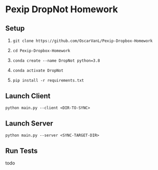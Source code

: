 # Pexip DropNot Homework

## Setup

1. `git clone https://github.com/OscarVanL/Pexip-Dropbox-Homework`

2. `cd Pexip-Dropbox-Homework`

3. `conda create --name DropNot python=3.8`

4. `conda activate DropNot`

5. `pip install -r requirements.txt`

## Launch Client

`python main.py --client <DIR-TO-SYNC>`

## Launch Server

`python main.py --server <SYNC-TARGET-DIR>`

## Run Tests

todo